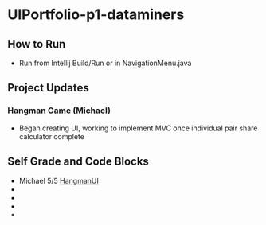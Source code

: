 # UIPortfolio-p1-dataminers
## How to Run
* Run from Intellij Build/Run or in NavigationMenu.java
## Project Updates
### Hangman Game (Michael)
* Began creating UI, working to implement MVC once individual pair share calculator complete
## Self Grade and Code Blocks
* Michael 5/5 <a href="https://github.com/mhayescs19/UIPortfolio-p1-dataminers/blob/hangman/src/view_control/HangmanUI.java">HangmanUI</a>
*
*
*
*
